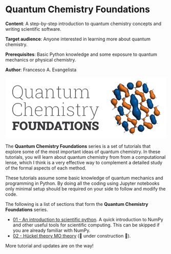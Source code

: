 # Quantum Chemistry Foundations

**Content**: A step-by-step introduction to quantum chemistry concepts and writing scientific software.

**Target audience**: Anyone interested in learning more about quantum chemistry.

**Prerequisites**: Basic Python knowledge and some exposure to quantum mechanics or physical chemistry.

**Author**: Francesco A. Evangelista

![logo](Graphics/logo.png)

The **Quantum Chemistry Foundations** series is a set of tutorials that explore some of the most important ideas of quantum chemistry.
In these tutorials, you will learn about quantum chemistry from from a computational lense, which I think is a very effective way to complement a detailed study of the formal aspects of each method.

These tutorials assume some basic knowledge of quantum mechanics and programming in Python. By doing all the coding using Jupyter notebooks only minimal setup should be required on your side to follow and modify the code.

The following is a list of sections that form the **Quantum Chemistry Foundations** series.

- [01 - An introduction to scientific python](01-Scientific%20Computing/01-Scientific%20Computing.ipynb). A quick introduction to NumPy and other useful tools for scientific computing. This can be skipped if you are already familiar with NumPy.
- [02 - Hückel theory MO theory](02-Hückel%20Theory/02-Hückel%20Theory.ipynb) (🚧 under construction 🚧).

More tutorial and updates are on the way!
